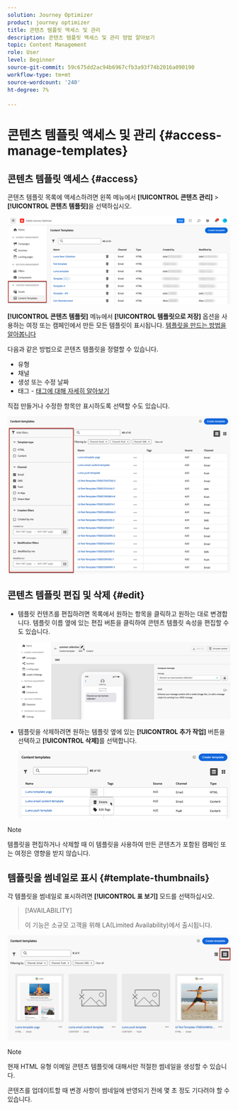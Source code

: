 ```yaml
---
solution: Journey Optimizer
product: journey optimizer
title: 콘텐츠 템플릿 액세스 및 관리
description: 콘텐츠 템플릿 액세스 및 관리 방법 알아보기
topic: Content Management
role: User
level: Beginner
source-git-commit: 59c675dd2ac94b6967cfb3a93f74b2016a090190
workflow-type: tm+mt
source-wordcount: '240'
ht-degree: 7%

---
```



# 콘텐츠 템플릿 액세스 및 관리 {#access-manage-templates}

## 콘텐츠 템플릿 액세스 {#access}

콘텐츠 템플릿 목록에 액세스하려면 왼쪽 메뉴에서 **[!UICONTROL 콘텐츠 관리]** > **[!UICONTROL 콘텐츠 템플릿]**&#x200B;을 선택하십시오.

![](assets/content-template-list.png)

**[!UICONTROL 콘텐츠 템플릿]** 메뉴에서 **[!UICONTROL 템플릿으로 저장]** 옵션을 사용하는 여정 또는 캠페인에서 만든 모든 템플릿이 표시됩니다. [템플릿을 만드는 방법을 알아봅니다](#create-content-templates)

다음과 같은 방법으로 콘텐츠 템플릿을 정렬할 수 있습니다.
* 유형
* 채널
* 생성 또는 수정 날짜
* 태그 - [태그에 대해 자세히 알아보기](../start/search-filter-categorize.md#tags)

직접 만들거나 수정한 항목만 표시하도록 선택할 수도 있습니다.

![](assets/content-template-list-filters.png)

## 콘텐츠 템플릿 편집 및 삭제 {#edit}

* 템플릿 컨텐츠를 편집하려면 목록에서 원하는 항목을 클릭하고 원하는 대로 변경합니다. 템플릿 이름 옆에 있는 편집 버튼을 클릭하여 콘텐츠 템플릿 속성을 편집할 수도 있습니다.

  ![](assets/content-template-edit.png)

* 템플릿을 삭제하려면 원하는 템플릿 옆에 있는 **[!UICONTROL 추가 작업]** 버튼을 선택하고 **[!UICONTROL 삭제]**&#x200B;를 선택합니다.

  ![](assets/content-template-list-delete.png)

>[!NOTE]
>
>템플릿을 편집하거나 삭제할 때 이 템플릿을 사용하여 만든 콘텐츠가 포함된 캠페인 또는 여정은 영향을 받지 않습니다.

## 템플릿을 썸네일로 표시 {#template-thumbnails}

각 템플릿을 썸네일로 표시하려면 **[!UICONTROL 표 보기]** 모드를 선택하십시오.

>[!AVAILABILITY]
>
>이 기능은 소규모 고객을 위해 LA(Limited Availability)에서 출시됩니다.

![](assets/content-template-grid-view.png)

>[!NOTE]
>
>현재 HTML 유형 이메일 콘텐츠 템플릿에 대해서만 적절한 썸네일을 생성할 수 있습니다.

콘텐츠를 업데이트할 때 변경 사항이 썸네일에 반영되기 전에 몇 초 정도 기다려야 할 수 있습니다.
